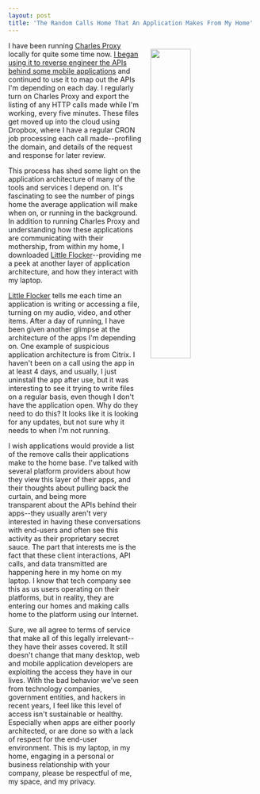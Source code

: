 ```yaml
---
layout: post
title: 'The Random Calls Home That An Application Makes From My Home'
---
```

<p><img style="padding: 15px;" src="http://kinlane-productions.s3.amazonaws.com/api_evangelist_site/blog/flocker_citrix.png" alt="" width="40%" align="right" /></p>
<p>I have been running <a href="https://www.charlesproxy.com/">Charles Proxy</a> locally for quite some time now. <a href="http://apievangelist.com/2016/02/05/automated-mapping-of-the-api-universe-with-charles-proxy-dropbox-openapi-spec-and-some-custom-apis/">I began using it to reverse engineer the APIs behind some mobile </a><a href="http://apievangelist.com/2016/02/05/automated-mapping-of-the-api-universe-with-charles-proxy-dropbox-openapi-spec-and-some-custom-apis/">applications</a> and continued to use it to map out the APIs I'm depending on each day. I regularly turn on Charles Proxy and export the listing of any HTTP calls made while I'm working, every five minutes. These files get moved up into the cloud using Dropbox, where I have a regular CRON job processing each call made--profiling the domain, and details of the request and response for later review.</p>
<p>This process has shed some light on the application architecture of many of the tools and services I depend on. It's fascinating to see the number of pings home the average application will make when on, or running in the background. In addition to running Charles Proxy and understanding how these applications are communicating with their mothership, from within my home, I downloaded <a href="https://www.zdziarski.com/blog/?page_id=6171">Little Flocker</a>--providing me a peek at another layer of application architecture, and how they interact with my laptop.</p>
<p><a href="https://www.zdziarski.com/blog/?page_id=6171">Little Flocker</a> tells me each time an application is writing or accessing a file, turning on my audio, video, and other items. After a day of running, I have been given another glimpse at the architecture of the apps I'm depending on. One example of suspicious application architecture is from Citrix. I haven't been on a call using the app in at least 4 days, and usually, I just uninstall the app after use, but it was interesting to see it trying to write files on a regular basis, even though I don't have the application open. Why do they need to do this? It looks like it is looking for any updates, but not sure why it needs to when I'm not running.</p>
<p>I wish applications would provide a list of the remove calls their applications make to the home base. I've talked with several platform providers about how they view this layer of their apps, and their thoughts about pulling back the curtain, and being more transparent&nbsp;about the APIs behind their apps--they usually aren't very interested in having these conversations with end-users and often see this activity as their proprietary secret sauce. The part that interests me is the fact that these client interactions, API calls, and data transmitted are happening here in my home on my laptop. I know that tech company see this as us users operating on their platforms, but in reality, they are entering our homes and making calls home to the platform using our Internet.&nbsp;</p>
<p>Sure, we all agree to terms of service that make all of this legally irrelevant--they have their asses covered. It still doesn't change that many desktop, web and mobile application developers are exploiting the access they have in our lives. With the bad behavior we've seen from technology companies, government entities, and hackers in recent years, I feel like this level of access isn't sustainable or healthy. Especially when apps are either poorly architected, or are done so with a lack of respect for the end-user environment. This is my laptop, in my home, engaging in a personal or business relationship with your company, please be respectful of me, my space, and my privacy.</p>